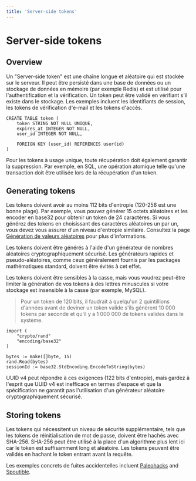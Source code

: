 ```yaml
---
title: 'Server-side tokens'
---
```


# Server-side tokens

## Overview

Un "Server-side token" est une chaîne longue et aléatoire qui est stockée sur le serveur. Il peut être persisté dans une base de données ou un stockage de données en mémoire (par exemple Redis) et est utilisé pour l'authentification et la vérification. Un token peut être validé en vérifiant s'il existe dans le stockage. Les exemples incluent les identifiants de session, les tokens de vérification d'e-mail et les tokens d'accès.

```untype
CREATE TABLE token (
	token STRING NOT NULL UNIQUE,
	expires_at INTEGER NOT NULL,
	user_id INTEGER NOT NULL,

	FOREIGN KEY (user_id) REFERENCES user(id)
)
```

Pour les tokens à usage unique, toute récupération doit également garantir la suppression. Par exemple, en SQL, une opération atomique telle qu'une transaction doit être utilisée lors de la récupération d'un token.

## Generating tokens

Les tokens doivent avoir au moins 112 bits d'entropie (120-256 est une bonne plage). Par exemple, vous pouvez générer 15 octets aléatoires et les encoder en base32 pour obtenir un token de 24 caractères. Si vous générez des tokens en choisissant des caractères aléatoires un par un, vous devez vous assurer d'un niveau d'entropie similaire. Consultez la page [Génération de valeurs aléatoires](/content/random-values) pour plus d'informations.

Les tokens doivent être générés à l'aide d'un générateur de nombres aléatoires cryptographiquement sécurisé. Les générateurs rapides et pseudo-aléatoires, comme ceux généralement fournis par les packages mathématiques standard, doivent être évités à cet effet.

Les tokens doivent être sensibles à la casse, mais vous voudrez peut-être limiter la génération de vos tokens à des lettres minuscules si votre stockage est insensible à la casse (par exemple, MySQL).

> Pour un token de 120 bits, il faudrait à quelqu'un 2 quintillions d'années avant de deviner un token valide s'ils génèrent 10 000 tokens par seconde et qu'il y a 1 000 000 de tokens valides dans le système.

<!-- go -->

```untype
import (
	"crypto/rand"
	"encoding/base32"
)

bytes := make([]byte, 15)
rand.Read(bytes)
sessionId := base32.StdEncoding.EncodeToString(bytes)
```

UUID v4 peut répondre à ces exigences (122 bits d'entropie), mais gardez à l'esprit que UUID v4 est inefficace en termes d'espace et que la spécification ne garantit pas l'utilisation d'un générateur aléatoire cryptographiquement sécurisé.

## Storing tokens

Les tokens qui nécessitent un niveau de sécurité supplémentaire, tels que les tokens de réinitialisation de mot de passe, doivent être hachés avec SHA-256. SHA-256 peut être utilisé à la place d'un algorithme plus lent ici car le token est suffisamment long et aléatoire. Les tokens peuvent être validés en hachant le token entrant avant la requête.

Les exemples concrets de fuites accidentelles incluent [Paleohacks](https://www.vpnmentor.com/blog/report-paleohacks-breach/) and [Spoutible](https://www.troyhunt.com/how-spoutibles-leaky-api-spurted-out-a-deluge-of-personal-data/).
